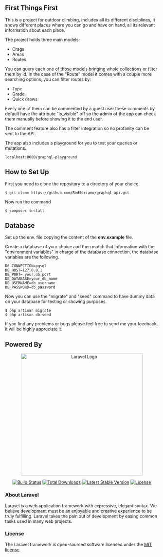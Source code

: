 ## First Things First

This is a project for outdoor climbing, includes all its different disciplines, it shows different places where you can go and have on hand, all its relevant information about each place.  

The project holds three main models:
- Crags
- Areas
- Routes  

You can query each one of those models bringing whole collections or filter them by id. In the case of the "Route" model it comes with a couple more searching options, you can filter routes by:

- Type
- Grade
- Quick draws

Every one of them can be commented by a guest user these comments by default have the attribute "is_visible" off so the admin of the app can check them manually before showing it to the end user.  

The comment feature also has a filter integration so no profanity can be sent to the API.

The app also includes a playground for you to test your queries or mutations.
````
localhost:8000/graphql-playground
````

## How to Set Up

First you need to clone the repository to a directory of your choice.  
````
$ git clone https://github.com/RodSoriano/graphql-api.git
````

Now run the command
````
$ composer install
````

## Database

Set up the env. file copying the content of the <strong>env.example</strong> file.

Create a database of your choice and then match that information with the "environment variables" in charge of the database connection, the database variables are the following.
````
DB_CONNECTION=pgsql
DB_HOST=127.0.0.1
DB_PORT= your.db.port
DB_DATABASE=your_db_name
DB_USERNAME=db_username
DB_PASSWORD=db_password
````

Now you can use the "migrate" and "seed" command to have dummy data on your database for testing or showing purposes.
````
$ php artisan migrate
$ php artisan db:seed
````

If you find any problems or bugs please feel free to send me your feedback, it will be highly appreciate it.  

## Powered By

<p align="center"><a href="https://laravel.com" target="_blank"><img src="https://raw.githubusercontent.com/laravel/art/master/logo-lockup/5%20SVG/2%20CMYK/1%20Full%20Color/laravel-logolockup-cmyk-red.svg" width="400" alt="Laravel Logo"></a></p>

<p align="center">
<a href="https://travis-ci.org/laravel/framework"><img src="https://travis-ci.org/laravel/framework.svg" alt="Build Status"></a>
<a href="https://packagist.org/packages/laravel/framework"><img src="https://img.shields.io/packagist/dt/laravel/framework" alt="Total Downloads"></a>
<a href="https://packagist.org/packages/laravel/framework"><img src="https://img.shields.io/packagist/v/laravel/framework" alt="Latest Stable Version"></a>
<a href="https://packagist.org/packages/laravel/framework"><img src="https://img.shields.io/packagist/l/laravel/framework" alt="License"></a>
</p>

### About Laravel

Laravel is a web application framework with expressive, elegant syntax. We believe development must be an enjoyable and creative experience to be truly fulfilling. Laravel takes the pain out of development by easing common tasks used in many web projects.

### License

The Laravel framework is open-sourced software licensed under the [MIT license](https://opensource.org/licenses/MIT).
